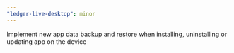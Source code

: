 ```yaml
---
"ledger-live-desktop": minor
---
```


Implement new app data backup and restore when installing, uninstalling or updating app on the device
